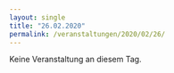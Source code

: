 ```yaml
---
layout: single
title: "26.02.2020"
permalink: /veranstaltungen/2020/02/26/
---
```


Keine Veranstaltung an diesem Tag.
